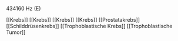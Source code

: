 434160 Hz (E)

[[Krebs]]
[[Krebs]]
[[Krebs]]
[[Krebs]]
[[Prostatakrebs]]
[[Schilddrüsenkrebs]]
[[Trophoblastische Krebs]]
[[Trophoblastische Tumor]]